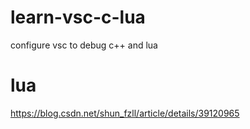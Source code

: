 # learn-vsc-c-lua
configure vsc to debug c++ and lua
# lua
https://blog.csdn.net/shun_fzll/article/details/39120965